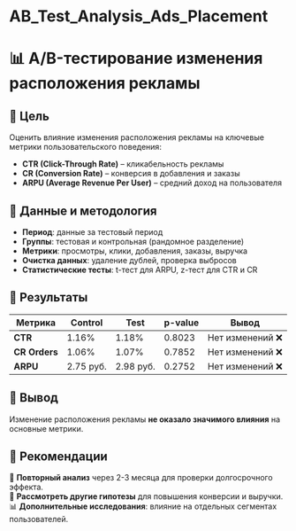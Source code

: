 # AB_Test_Analysis_Ads_Placement

# 📊 A/B-тестирование изменения расположения рекламы  

## 📌 Цель  
Оценить влияние изменения расположения рекламы на ключевые метрики пользовательского поведения:  
- **CTR (Click-Through Rate)** – кликабельность рекламы  
- **CR (Conversion Rate)** – конверсия в добавления и заказы  
- **ARPU (Average Revenue Per User)** – средний доход на пользователя  

## 🔹 Данные и методология  
- **Период**: данные за тестовый период  
- **Группы**: тестовая и контрольная (рандомное разделение)  
- **Метрики**: просмотры, клики, добавления, заказы, выручка  
- **Очистка данных**: удаление дублей, проверка выбросов  
- **Статистические тесты**: t-тест для ARPU, z-тест для CTR и CR  

## 🔹 Результаты  
| Метрика       | Control  | Test   | p-value | Вывод              |  
|--------------|---------|--------|---------|--------------------|  
| **CTR**      | 1.16%   | 1.18%  | 0.8023  | Нет изменений ❌    |  
| **CR Orders** | 1.06%   | 1.07%  | 0.7852  | Нет изменений ❌    |  
| **ARPU**     | 2.75 руб. | 2.98 руб. | 0.2752  | Нет изменений ❌    |  

## 🔹 Вывод  
Изменение расположения рекламы **не оказало значимого влияния** на основные метрики.  

## 🔹 Рекомендации  
📌 **Повторный анализ** через 2-3 месяца для проверки долгосрочного эффекта.  
🚀 **Рассмотреть другие гипотезы** для повышения конверсии и выручки.  
📊 **Дополнительные исследования**: влияние на отдельных сегментах пользователей.  











